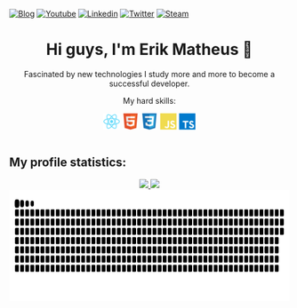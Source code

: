 [![Blog](https://img.shields.io/badge/Instagram-400090?style=for-the-badge&logo=instagram&logoColor=white)](https://instagram.com/erik_pervious)
[![Youtube](https://img.shields.io/badge/YouTube-FF0000?style=for-the-badge&logo=youtube&logoColor=white)](https://youtube.com/erikpervious)
[![Linkedin](https://img.shields.io/badge/LinkedIn-0077B5?style=for-the-badge&logo=linkedin&logoColor=white)](https://linkedin.com/in/erikmatheus/)
[![Twitter](https://img.shields.io/badge/Twitter-1DA1F2?style=for-the-badge&logo=twitter&logoColor=white)](https://twitter.com/ErikPervious)
[![Steam](https://img.shields.io/badge/Steam-000000?style=for-the-badge&logo=steam&logoColor=white)](https://steamcommunity.com/id/ErikPervious)

<h1 align="center">Hi guys, I'm Erik Matheus 👋 </h1>
<p align="center">Fascinated by new technologies I study more and more to become a successful developer.</p>
<p align="center">My hard skills:</p>
<div align="center">
  <img align="center" alt="React/React Native" height="30" src="https://raw.githubusercontent.com/devicons/devicon/master/icons/react/react-original.svg">
  <img align="center" alt="HTML5" height="30" src="https://raw.githubusercontent.com/devicons/devicon/master/icons/html5/html5-original.svg">
  <img align="center" alt="CSS3" height="30" src="https://raw.githubusercontent.com/devicons/devicon/master/icons/css3/css3-original.svg">
  <img align="center" alt="JS" height="30" src="https://raw.githubusercontent.com/devicons/devicon/master/icons/javascript/javascript-plain.svg">
  <img align="center" alt="TypeScript" height="30" src="https://github.com/devicons/devicon/blob/master/icons/typescript/typescript-plain.svg">
</div>
<br>

<h2 align="left">My profile statistics:</h2>
<div align="center">
 <a href="https://github.com/erikpervious"</a>
 <img height="180em" src="https://github-readme-stats.vercel.app/api?username=erikpervious&show_icons=true&theme=tokyonight&include_all_commits=true&count_private=true&hide_border=true&card_width=280"/>
 <img height="180em" src="https://github-readme-stats.vercel.app/api/top-langs/?username=erikpervious&layout=compact&langs_count=16&theme=tokyonight&hide_border=true&card_width=280"/><br>
</div>

<div align="center">
  <img alt="snake" height="200" src="./dist/snake.svg">
</div>

